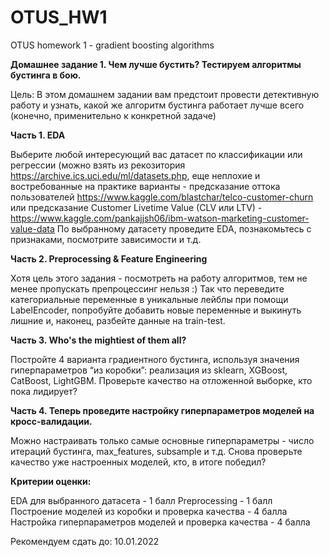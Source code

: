 # OTUS_HW1
 OTUS homework 1 - gradient boosting algorithms
 
 **Домашнее задание 1. Чем лучше бустить? Тестируем алгоритмы бустинга в бою.**

Цель:
В этом домашнем задании вам предстоит провести детективную работу и узнать, какой же алгоритм бустинга работает лучше всего (конечно, применительно к конкретной задаче)

**Часть 1. EDA**

Выберите любой интересующий вас датасет по классификации или регрессии (можно взять из рекозитория https://archive.ics.uci.edu/ml/datasets.php, еще неплохие и востребованные на практике варианты - предсказание оттока пользователей https://www.kaggle.com/blastchar/telco-customer-churn или предсказание Customer Livetime Value (CLV или LTV) - https://www.kaggle.com/pankajjsh06/ibm-watson-marketing-customer-value-data
По выбранному датасету проведите EDA, познакомьтесь с признаками, посмотрите зависимости и т.д.

**Часть 2. Preprocessing & Feature Engineering**

Хотя цель этого задания - посмотреть на работу алгоритмов, тем не менее пропускать препроцессинг нельзя :)
Так что переведите категориальные переменные в уникальные лейблы при помощи LabelEncoder, попробуйте добавить новые переменные и выкинуть лишние и, наконец, разбейте данные на train-test.

**Часть 3. Who's the mightiest of them all?**

Постройте 4 варианта градиентного бустинга, используя значения гиперпараметров “из коробки”: реализация из sklearn, XGBoost, CatBoost, LightGBM. Проверьте качество на отложенной выборке, кто пока лидирует?

**Часть 4. Теперь проведите настройку гиперпараметров моделей на кросс-валидации.**

Можно настраивать только самые основные гиперпараметры - число итераций бустинга, max_features, subsample и т.д.
Снова проверьте качество уже настроенных моделей, кто, в итоге победил?

**Критерии оценки:**  

EDA для выбранного датасета - 1 балл
Preprocessing - 1 балл
Построение моделей из коробки и проверка качества - 4 балла
Настройка гиперпараметров моделей и проверка качества - 4 балла

Рекомендуем сдать до: 10.01.2022

